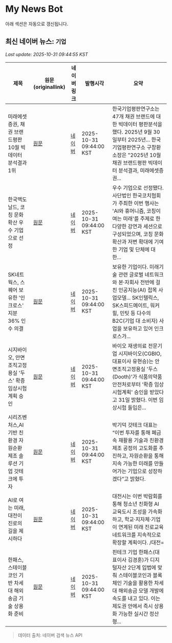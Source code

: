 # My News Bot

아래 섹션은 자동으로 갱신됩니다.

<!-- NEWS:START -->
## 최신 네이버 뉴스: `기업`
_Last update: 2025-10-31 09:44:55 KST_

| 제목 | 원문(originallink) | 네이버 링크 | 발행시각 | 요약 |
|---|---|---|---|---|
| 미래에셋증권, 채권 브랜드평판 10월 빅데이터 분석결과 1위 | [원문](https://www.businesskorea.co.kr/news/articleView.html?idxno=255304) | [네이버](https://www.businesskorea.co.kr/news/articleView.html?idxno=255304) | 2025-10-31 09:44:00 KST | 한국기업평판연구소는 47개 채권 브랜드에 대한 빅데이터 평판분석을 했다. 2025년 9월 30일부터 2025년... 한국기업평판연구소 구창환 소장은 "2025년 10월 채권 브랜드평판 빅데이터 분석결과, 미래에셋증권... |
| 한국맥도날드, 코칭 문화 확산 우수 기업으로 선정 | [원문](https://www.lcnews.co.kr/news/articleView.html?idxno=114753) | [네이버](https://www.lcnews.co.kr/news/articleView.html?idxno=114753) | 2025-10-31 09:44:00 KST | 우수 기업으로 선정됐다. 사단법인 한국코치협회가 주최한 이번 행사는 'AI와 휴머니즘, 코칭이 여는 미래'를 주제로 한 다양한 강연과 세션으로 구성되었으며, 코칭 문화 확산과 저변 확대에 기여한 기업 및 단체에 대한... |
| SK네트웍스, 스퀘어 보유한 '인크로스' 지분 36% 인수 의결 | [원문](https://www.econovill.com/news/articleView.html?idxno=716714) | [네이버](https://www.econovill.com/news/articleView.html?idxno=716714) | 2025-10-31 09:44:00 KST | 보유한 기업이다. 미래기술 관련 글로벌 네트워크와 본·자회사 전반에 걸친 인공지능(AI) 접목 사업모델... SK인텔릭스, SK스피드메이트, 워커힐, 민팃 등 다수의 B2C(기업 대 소비자) 사업을 보유하고 있어 인크로스가... |
| 시지바이오, 안면조직고정용실 '두스' 확증 임상시험계획 승인 | [원문](https://www.businesspost.co.kr/BP?command=article_view&num=417889) | [네이버](https://www.businesspost.co.kr/BP?command=article_view&num=417889) | 2025-10-31 09:44:00 KST | 바이오 재생의료 전문기업 시지바이오(CGBIO, 대표이사 유현승)는 안면조직고정용실 '두스(Dooth)'가 식품의약품안전처로부터 '확증 임상시험계획' 승인을 받았다고 31일 밝혔다. 이번 임상시험 돌입은... |
| 시리즈벤처스,AI기반 친환경 자원순환 제조 솔루션 기업 갓테크에 투자 | [원문](https://platum.kr/archives/273683) | [네이버](https://platum.kr/archives/273683) | 2025-10-31 09:44:00 KST | 박기덕 갓테크 대표는 “이번 투자를 통해 폐금속 재활용 기술과 친환경 제조 공정의 고도화를 추진하고, 자원순환을 통해 지속 가능한 미래를 만들어가는 기업으로 성장하겠다”고 밝혔다. |
| AI로 여는 미래, 대전이 진로의 길을 제시하다 | [원문](https://www.ccdailynews.com/news/articleView.html?idxno=2376279) | [네이버](https://www.ccdailynews.com/news/articleView.html?idxno=2376279) | 2025-10-31 09:44:00 KST | 대전시는 이번 박람회를 통해 청소년 친화형 AI 교육도시 조성을 가속화하고, 학교·지자체·기업이 연계된 미래 진로교육 네트워크를 지속적으로 확장할 계획이다. /대전= |
| 한패스, 스테이블코인 기반 차세대 해외송금 기술 상용화 준비 | [원문](http://www.thevaluenews.co.kr/news/view.php?idx=193486) | [네이버](http://www.thevaluenews.co.kr/news/view.php?idx=193486) | 2025-10-31 09:44:00 KST | 핀테크 기업 한패스(대표이사 김경훈)가 디지털자산 2단계 입법에 맞춰 스테이블코인과 블록체인 기술을 활용한 차세대 해외송금 모델 개발에 속도를 내고 있다. 이는 제도권 안에서 즉시 상용화 가능한 실시간 정산형... |

> 데이터 출처: 네이버 검색 뉴스 API
<!-- NEWS:END -->
